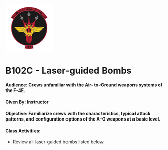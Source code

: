 ![JTAF Logo](../img/Logo.png)

# B102C - Laser-guided Bombs

#### Audience: Crews unfamiliar with the Air- to-Ground weapons systems of the F-4E.
#### Given By: Instructor
#### Objective: Familiarize crews with the characteristics, typical attack patterns, and configuration options of the A-G weapons at a basic level.

#### Class Activities:

* Review all laser-guided bombs listed below.

